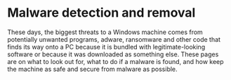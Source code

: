 # Malware detection and removal

These days, the biggest threats to a Windows machine comes from potentially unwanted programs, adware, ransomware and other code 
that finds its way onto a PC because it is bundled with legitimate-looking software or because it was downloaded as 
something else. These pages are on what to look out for, what to do if a malware is found, and how keep the machine as 
safe and secure from malware as possible.
